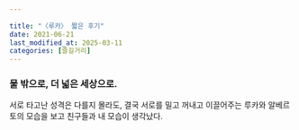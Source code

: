 ```yaml
---
 
title: "〈루카〉 짧은 후기"
date: 2021-06-21
last_modified_at: 2025-03-11
categories: [즐길거리]
---
```


### 물 밖으로, 더 넓은 세상으로.

서로 타고난 성격은 다를지 몰라도, 결국 서로를 밀고 꺼내고 이끌어주는 루카와 알베르토의 모습을 보고 친구들과 내 모습이 생각났다.
